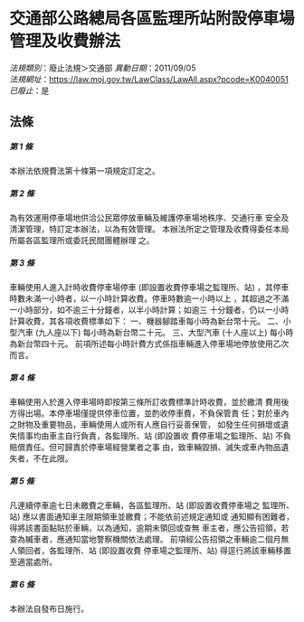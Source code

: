 # 交通部公路總局各區監理所站附設停車場管理及收費辦法

*法規類別*：廢止法規＞交通部
*異動日期*：2011/09/05  
*法規網址*：https://law.moj.gov.tw/LawClass/LawAll.aspx?pcode=K0040051
*已廢止*：是


## 法條
##### 第 1 條
本辦法依規費法第十條第一項規定訂定之。

##### 第 2 條
為有效運用停車場地供洽公民眾停放車輛及維護停車場地秩序、交通行車
安全及清潔管理，特訂定本辦法，以為有效管理。
本辦法所定之管理及收費得委任本局所屬各區監理所或委託民間團體辦理
之。

##### 第 3 條
車輛使用人進入計時收費停車場停車 (即設置收費停車場之監理所、站) 
，其停車時數未滿一小時者，以一小時計算收費。停車時數逾一小時以上
，其超過之不滿一小時部分，如不逾三十分鐘者，以半小時計算；如逾三
十分鐘者，仍以一小時計算收費，其各項收費標準如下：
一、機器腳踏車每小時為新台幣十元。
二、小型汽車 (九人座以下) 每小時為新台幣二十元。
三、大型汽車 (十人座以上) 每小時為新台幣四十元。
前項所述每小時計費方式係指車輛進入停車場地停放使用乙次而言。

##### 第 4 條
車輛使用人於進入停車場時即按第三條所訂收費標準計時收費，並於繳清
費用後方得出場。本停車場僅提供停車位置，並酌收停車費，不負保管責
任；對於車內之財物及重要物品，車輛使用人或所有人應自行妥善保管，
如發生任何損壞或遺失情事均由車主自行負責，各監理所、站 (即設置收
費停車場之監理所、站) 不負賠償責任。但可歸責於停車場經營業者之事
由，致車輛毀損、滅失或車內物品遺失者，不在此限。

##### 第 5 條
凡連續停車逾七日未繳費之車輛，各區監理所、站 (即設置收費停車場之
監理所、站) 應以書面通知車主限期領車並繳費；不能依前述規定通知或
通知顯有困難者，得將該書面黏貼於車輛，以為通知，逾期未領回或查無
車主者，應公告招領，若查為贓車者，應通知當地警察機關依法處理。
前項經公告招領之車輛逾二個月無人領回者，各監理所、站 (即設置收費
停車場之監理所、站) 得逕行將該車輛移置至適當處所。

##### 第 6 條
本辦法自發布日施行。


